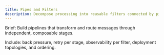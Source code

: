 ```yaml
---
title: Pipes and Filters
description: Decompose processing into reusable filters connected by pipes.
---
```


Brief: Build pipelines that transform and route messages through independent, composable stages.

Include: back pressure, retry per stage, observability per filter, deployment topologies, and ordering.
